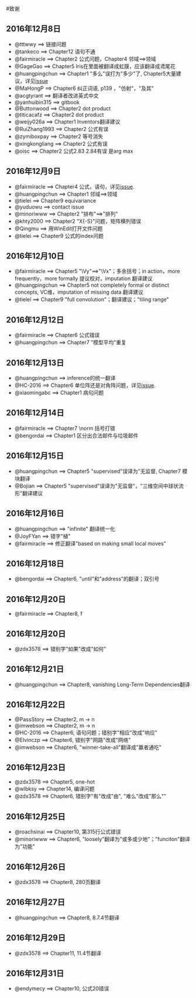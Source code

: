 #致谢


2016年12月8日
------------
 - @tttwwy ==> 链接问题
 - @tankeco ==> Chapter12 语句不通
 - @fairmiracle ==> Chapter2 公式问题，Chapter4 邻域==>领域
 - @GageGao ==> Chapter5 Iris在里面被翻译成虹膜，应该翻译成鸢尾花
 - @huangpingchun ==> Chapter1 "多么"误打为"多少"了, Chapter5大量建议，详见[issue](https://github.com/exacity/deeplearningbook-chinese/issues/10)
 - @MaHongP ==> Chapter6 纠正词语, p139 ，"仿射"，"及其" 
 - @acgtyrant ==> 翻译者改进英式中文
 - @yanhuibin315 ==> gitbook
 - @Buttonwood ==> Chapter2 dot product
 - @titicacafz ==> Chapter2 dot product
 - @weijy026a ==> Chapter1 Inventors翻译建议
 - @RuiZhang1993 ==> Chapter2 公式有误
 - @zymiboxpay ==> Chapter2 等号消失
 - @xingkongliang ==> Chapter2 公式有误
 - @oisc ==>  Chapter2 公式2.83 2.84有误 是arg max



2016年12月9日
------------
 - @fairmiracle ==> Chapter4 公式，语句，详见[issue](https://github.com/exacity/deeplearningbook-chinese/issues/3#issuecomment-265854595).
 - @huangpingchun ==> Chapter1 邻域==>领域
 - @tielei ==> Chapter9 equivariance
 - @yuduowu ==> contact issue
 - @minoriwww ==> Chapter2 "排布"==>"排列"
 - @khty2000 ==> Chapter2 "X{-S}"问题，矩阵横列错误
 - @Qingmu ==> 用WinEdit打开文件问题
 - @tielei ==> Chapter9 公式的index问题



2016年12月10日
-------------
 - @fairmiracle ==> Chapter5 "\Vy"==>"\Vx"；多余括号；in action，more frequently，more formally 提议校对，imputation 翻译建议
 - @huangpingchun ==> Chapter5 not completely formal or distinct concepts, VC维，imputation of missing data 翻译建议
 - @tielei ==> Chapter9 "full convolution"；翻译建议；"tiling range"



2016年12月12日
-------------
 - @fairmiracle ==> Chapter6 公式错误
 - @huangpingchun ==> Chapter7 "模型平均"重复



2016年12月13日
-------------
 - @huangpingchun ==> inference的统一翻译 
 - @HC-2016 ==> Chapter6 单位阵还是对角阵问题，详见[issue](https://github.com/exacity/deeplearningbook-chinese/issues/19#issuecomment-266683442).
 - @xiaomingabc ==> Chapter1 病句问题



2016年12月14日
--------------
 - @fairmiracle ==> Chapter7 \norm 括号打错
 - @bengordai ==> Chapter1 区分出合法邮件与垃圾邮件



2016年12月15日
--------------
 - @huangpingchun ==> Chapter5 "supervised"误译为"无监督, Chapter7 模块翻译
 - @Bojian ==> Chapter5 "supervised"误译为"无监督"，"三维空间中球状流形"翻译建议



2016年12月16日
-------------
 - @huangpingchun ==> "infinite" 翻译统一化
 - @JoyFYan ==> 错字"植"
 - @fairmiracle ==> 修正翻译"based on making small local moves"

2016年12月18日
--------------
 - @bengordai ==> Chapter6, "until"和"address"的翻译；双引号


2016年12月20日
-------------
 - @fairmiracle ==> Chapter8, f 


2016年12月20日
-------------
 - @zdx3578 ==> 错别字"如果"改成"如何"


2016年12月21日
-------------
 - @huangpingchun ==> Chapter8, vanishing Long-Term Dependencies翻译


2016年12月22日
-------------
 - @PassStory ==> Chapter2, m -> n
 - @imwebson ==> Chapter2, m -> n
 - @HC-2016 ==> Chapter6, 语句问题；错别字"相应"改成"响应"
 - @Elvinczp ==> Chapter6, 错别字"网路"改成"网络"
 - @imwebson ==> Chapter6, "winner-take-all"翻译成"赢者通吃"


2016年12月23日
-------------
 - @zdx3578 ==> Chapter5, one-hot
 - @wlbksy  ==> Chapter14, 编译问题
 - @zdx3578 ==> Chapter6, 错别字"有"改成"由", "难么"改成"那么""


2016年12月25日
---------------
 - @roachsinai ==> Chapter10, 第315行公式错误
 - @minoriwww ==> Chapter6, "loosely"翻译为"或多或少地"；"funciton"翻译为"功能"


2016年12月26日
---------------
 - @zdx3578 ==> Chapter8, 280页翻译


2016年12月27日
---------------
 - @huangpingchun ==> Chapter8, 8.7.4节翻译


2016年12月29日
---------------
 - @zdx3578 ==> Chapter11, 11.4节翻译


2016年12月31日
---------------
 - @endymecy ==> Chapter10, 公式20错误




